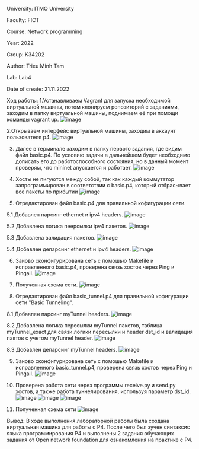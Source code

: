 University: ITMO University

Faculty: FICT

Course: Network programming

Year: 2022

Group: K34202

Author: Trieu Minh Tam

Lab: Lab4

Date of create: 21.11.2022

Ход работы:
1.Устанавливаем Vagrant для запуска необходимой виртуальной мшаины, потом клонируем репозиторий с заданиями, заходим в папку виртуальной машины, поднимаем её при помощи команды vagrant up.
![image](https://user-images.githubusercontent.com/87965299/204160886-ebce9f91-305b-4f18-ae90-e5030af04031.png)

2.Открываем интерфейс виртуальной машины, заходим в аккаунт пользователя p4.
![image](https://user-images.githubusercontent.com/87965299/204160782-8e06bb6f-1835-4f3a-8f9d-37388cffdbbf.png)

3. Далее в терминале заходим в папку первого задания, где видим файл basic.p4. По условию задачи в дальнейшем будет необходимо дописать его до работоспособного состояния, но в данный момент проверям, что mininet апускается и работает.
![image](https://user-images.githubusercontent.com/87965299/204161057-9e3e8371-dc7a-420b-af06-8333dbe1b965.png)

4. Хосты не пигуются между собой, так как каждый коммутатор запрограммирован в соответствии с basic.p4, который отбрасывает все пакеты по прибытии
![image](https://user-images.githubusercontent.com/87965299/204161709-759d9310-1d12-4a1c-94d7-87fa2bf7a84e.png)

5. Отредактирован файл basic.p4 для правильной кофигурации сети.
  
  5.1 Добавлен парсинг ethernet и ipv4 headers.
      ![image](https://user-images.githubusercontent.com/87965299/204165123-84216694-9a66-4527-8b49-b2c2131820e5.png)
  
  5.2 Добавлена логика пеерсылки ipv4 пакетов.
  ![image](https://user-images.githubusercontent.com/87965299/204164468-bc5090e6-ac62-4971-bcd3-01f1461f65d7.png)
  
  5.3 Добавлена валидация пакетов.
  ![image](https://user-images.githubusercontent.com/87965299/204164474-7b0fb372-2bad-4551-8f2a-ea8f5a820ae2.png)
  
  5.4 Добавлен депарсинг ethernet и ipv4 headers.
  ![image](https://user-images.githubusercontent.com/87965299/204164477-9be5bfe7-715f-4f40-a962-9ec8af3fc225.png)

6. Заново сконфигурирована сеть с помошью Makefile и исправленного basic.p4, проверена связь хостов через Ping и Pingall.
![image](https://user-images.githubusercontent.com/87965299/204162257-affd17b0-72a3-4438-8f7e-adb039c1d8cc.png)

7. Полученная схема сети.
![image](https://user-images.githubusercontent.com/87965299/204162340-9cf664a1-1e66-41a3-9058-5589c283120e.png)

8. Отредактирован файл basic_tunnel.p4 для правильной кофигурации сети "Basic Tunneling".

  8.1 Добавлен парсинг myTunnel headers.
  ![image](https://user-images.githubusercontent.com/87965299/204164645-8e221c0c-2f85-4c21-8b85-231fd24f01ae.png)

  8.2 Добавлена логика пересылки myTunnel пакетов, таблица myTunnel_exact для связи логики пересылки и header dst_id и валидация пактов с учетом myTunnel header.
  ![image](https://user-images.githubusercontent.com/87965299/204164820-58523d6a-6cf6-4238-97de-63927ccaa9d7.png)

  8.3 Добавлен депарсинг myTunnel headers.
  ![image](https://user-images.githubusercontent.com/87965299/204164848-0b801a81-3886-419a-a2cd-30d18dddb29a.png)

9. Заново сконфигурирована сеть с помошью Makefile и исправленного basic_tunnel.p4, проверена связь хостов через Ping и Pingall.
![image](https://user-images.githubusercontent.com/87965299/204164871-7f056ccc-8eda-4c8b-b1d5-e052f6095eff.png)

10. Проверена работа сети через программы receive.py и send.py хостов, а также работа туннелирования, используя параметр dst_id.
![image](https://user-images.githubusercontent.com/87965299/204164953-1d246de3-821f-4120-be46-457afb15c96f.png)
![image](https://user-images.githubusercontent.com/87965299/204164977-8a3e6766-de3c-4a64-bb22-efd75f709b72.png)
![image](https://user-images.githubusercontent.com/87965299/204164993-f2757a5c-11f6-447b-9806-9628c1534a3f.png)

11. Полученная схема сети
![image](https://user-images.githubusercontent.com/87965299/204165022-d213509f-5405-43b4-9297-8932661ccbd9.png)

Вывод:
В ходе выполнения лабораторной работы была создана виртуальная машина для работы с P4. После чего был зучен синтаксис языка программирования P4 и выполнены 2 задания обучающих задания от Open network foundation для ознакомления на практике с P4.
